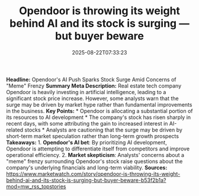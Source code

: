 ﻿---
title: "Opendoor is throwing its weight behind AI and its stock is surging — but buyer beware"
date: "2025-08-22T07:33:23"
category: "Markets"
summary: ""
slug: "opendoor is throwing its weight behind ai and its stock is s"
source_urls:
  - "https://www.marketwatch.com/story/opendoor-is-throwing-its-weight-behind-ai-and-its-stock-is-surging-but-buyer-beware-b53f2b1a?mod=mw_rss_topstories"
seo:
  title: "Opendoor is throwing its weight behind AI and its stock is surging — but buyer beware | Hash n Hedge"
  description: ""
  keywords: ["news", "markets", "brief"]
---
**Headline:** Opendoor's AI Push Sparks Stock Surge Amid Concerns of "Meme" Frenzy  **Summary Meta Description:** Real estate tech company Opendoor is heavily investing in artificial intelligence, leading to a significant stock price increase. However, some analysts warn that the surge may be driven by market hype rather than fundamental improvements in the business.  **Key Points:**  * Opendoor is allocating a substantial portion of its resources to AI development * The company's stock has risen sharply in recent days, with some attributing the gain to increased interest in AI-related stocks * Analysts are cautioning that the surge may be driven by short-term market speculation rather than long-term growth prospects  **Takeaways:**  1. **Opendoor's AI bet**: By prioritizing AI development, Opendoor is attempting to differentiate itself from competitors and improve operational efficiency. 2. **Market skepticism**: Analysts' concerns about a "meme" frenzy surrounding Opendoor's stock raise questions about the company's underlying financials and long-term viability.  **Sources:**  https://www.marketwatch.com/story/opendoor-is-throwing-its-weight-behind-ai-and-its-stock-is-surging-but-buyer-beware-b53f2b1a?mod=mw_rss_topstories 
